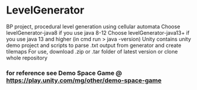 # LevelGenerator
BP project, procedural level generation using cellular automata
Choose levelGenerator-java8 if you use java 8-12
Choose levelGenerator-java13+ if you use java 13 and higher
(in cmd run > java -version)
Unity contains unity demo project and scripts to parse .txt output from generator and create tilemaps
For use, download .zip or .tar folder of latest version or clone whole repository
### for reference see Demo Space Game @ https://play.unity.com/mg/other/demo-space-game
